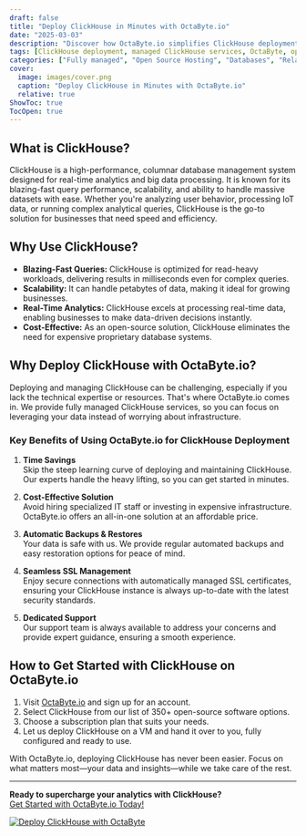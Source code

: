 ```yaml
---
draft: false
title: "Deploy ClickHouse in Minutes with OctaByte.io"
date: "2025-03-03"
description: "Discover how OctaByte.io simplifies ClickHouse deployment with fully managed services. Save time, reduce costs, and enjoy seamless SSL management, automatic backups, and expert support—all in one place."
tags: [ClickHouse deployment, managed ClickHouse services, OctaByte, open-source database, ClickHouse hosting, managed database services, ClickHouse benefits, OctaByte ClickHouse]
categories: ["Fully managed", "Open Source Hosting", "Databases", "Relational Databases", "Specialized Databases", "ClickHouse"]
cover:
  image: images/cover.png
  caption: "Deploy ClickHouse in Minutes with OctaByte.io"
  relative: true
ShowToc: true
TocOpen: true
---
```



## What is ClickHouse?

ClickHouse is a high-performance, columnar database management system designed for real-time analytics and big data processing. It is known for its blazing-fast query performance, scalability, and ability to handle massive datasets with ease. Whether you're analyzing user behavior, processing IoT data, or running complex analytical queries, ClickHouse is the go-to solution for businesses that need speed and efficiency.

## Why Use ClickHouse?

- **Blazing-Fast Queries:** ClickHouse is optimized for read-heavy workloads, delivering results in milliseconds even for complex queries.
- **Scalability:** It can handle petabytes of data, making it ideal for growing businesses.
- **Real-Time Analytics:** ClickHouse excels at processing real-time data, enabling businesses to make data-driven decisions instantly.
- **Cost-Effective:** As an open-source solution, ClickHouse eliminates the need for expensive proprietary database systems.

## Why Deploy ClickHouse with OctaByte.io?

Deploying and managing ClickHouse can be challenging, especially if you lack the technical expertise or resources. That's where OctaByte.io comes in. We provide fully managed ClickHouse services, so you can focus on leveraging your data instead of worrying about infrastructure.

### Key Benefits of Using OctaByte.io for ClickHouse Deployment

1. **Time Savings**  
   Skip the steep learning curve of deploying and maintaining ClickHouse. Our experts handle the heavy lifting, so you can get started in minutes.

2. **Cost-Effective Solution**  
   Avoid hiring specialized IT staff or investing in expensive infrastructure. OctaByte.io offers an all-in-one solution at an affordable price.

3. **Automatic Backups & Restores**  
   Your data is safe with us. We provide regular automated backups and easy restoration options for peace of mind.

4. **Seamless SSL Management**  
   Enjoy secure connections with automatically managed SSL certificates, ensuring your ClickHouse instance is always up-to-date with the latest security standards.

5. **Dedicated Support**  
   Our support team is always available to address your concerns and provide expert guidance, ensuring a smooth experience.

## How to Get Started with ClickHouse on OctaByte.io

1. Visit [OctaByte.io](https://octabyte.io) and sign up for an account.
2. Select ClickHouse from our list of 350+ open-source software options.
3. Choose a subscription plan that suits your needs.
4. Let us deploy ClickHouse on a VM and hand it over to you, fully configured and ready to use.

With OctaByte.io, deploying ClickHouse has never been easier. Focus on what matters most—your data and insights—while we take care of the rest.

---

**Ready to supercharge your analytics with ClickHouse?**  
[Get Started with OctaByte.io Today!](https://octabyte.io)

[![Deploy ClickHouse with OctaByte](/images/deploy-on-octabyte.png)](https://octabyte.io/fully-managed-open-source-services/databases/relational-databases/clickhouse)
